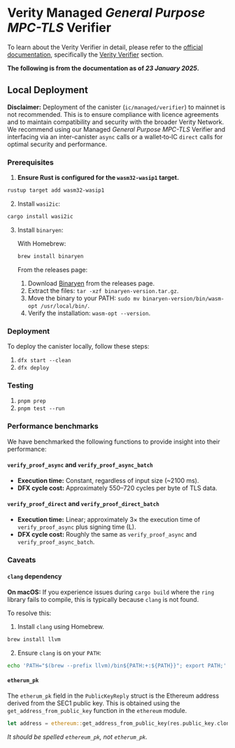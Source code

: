 # Verity Managed *General Purpose MPC-TLS* Verifier

To learn about the Verity Verifier in detail, please refer to the [official documentation](https://docs.verity.usher.so/), specifically the [Verity Verifier](https://docs.verity.usher.so/build/verifier) section.

**The following is from the documentation as of *23 January 2025*.**

## Local Deployment

**Disclaimer:** Deployment of the canister (`ic/managed/verifier`) to mainnet is not recommended. This is to ensure compliance with licence agreements and to maintain compatibility and security with the broader Verity Network. We recommend using our Managed *General Purpose MPC-TLS* Verifier and interfacing via an inter-canister `async` calls or a wallet‑to‑IC `direct` calls for optimal security and performance.

### Prerequisites

1. **Ensure Rust is configured for the `wasm32-wasip1` target.**

```bash
rustup target add wasm32-wasip1
```

2. Install `wasi2ic`:

```bash
cargo install wasi2ic
```

3. Install `binaryen`:

   With Homebrew:

   ```bash
   brew install binaryen
   ```

   From the releases page:
   1. Download [Binaryen](https://github.com/WebAssembly/binaryen/releases) from the releases page.
   2. Extract the files: `tar -xzf binaryen-version.tar.gz`.
   3. Move the binary to your PATH: `sudo mv binaryen-version/bin/wasm-opt /usr/local/bin/`.
   4. Verify the installation: `wasm-opt --version`.

### Deployment

To deploy the canister locally, follow these steps:

1. `dfx start --clean`
2. `dfx deploy`

### Testing

1. `pnpm prep`
2. `pnpm test --run`

### Performance benchmarks

We have benchmarked the following functions to provide insight into their performance:

#### `verify_proof_async` and `verify_proof_async_batch`

- **Execution time:** Constant, regardless of input size (~2100 ms).
- **DFX cycle cost:** Approximately 550–720 cycles per byte of TLS data.

#### `verify_proof_direct` and `verify_proof_direct_batch`

- **Execution time:** Linear; approximately 3× the execution time of `verify_proof_async` plus signing time (L).
- **DFX cycle cost:** Roughly the same as `verify_proof_async` and `verify_proof_async_batch`.

### Caveats

#### `clang` dependency

**On macOS:** If you experience issues during `cargo build` where the `ring` library fails to compile, this is typically because `clang` is not found.

To resolve this:

1. Install `clang` using Homebrew.

```bash
brew install llvm
```

2. Ensure `clang` is on your `PATH`:

```bash
echo 'PATH="$(brew --prefix llvm)/bin${PATH:+:${PATH}}"; export PATH;' >> ~/.zshrc
```

#### `etherum_pk`

The `etherum_pk` field in the `PublicKeyReply` struct is the Ethereum address derived from the SEC1 public key. This is obtained using the `get_address_from_public_key` function in the `ethereum` module.

```rust
let address = ethereum::get_address_from_public_key(res.public_key.clone()).expect("INVALID_PUBLIC_KEY");
```

*It should be spelled `ethereum_pk`, not `etherum_pk`.*
